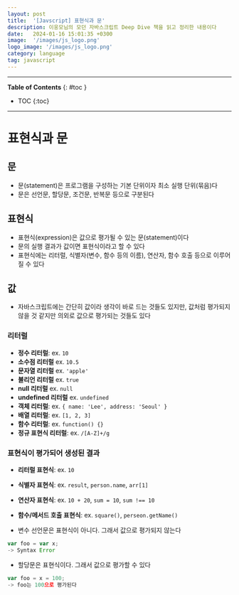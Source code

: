```yaml
---
layout: post
title:  '[Javscript] 표현식과 문'
description: 이웅모님의 모던 자바스크립트 Deep Dive 책을 읽고 정리한 내용이다
date:   2024-01-16 15:01:35 +0300
image:  '/images/js_logo.png'
logo_image: '/images/js_logo.png'
category: language
tag: javascript
---
```


---
**Table of Contents**
{: #toc }
*  TOC
{:toc}

---

# 표현식과 문

## 문

- 문(statement)은 프로그램을 구성하는 기본 단위이자 최소 실행 단위(묶음)다
- 문은 선언문, 할당문, 조건문, 반복문 등으로 구분된다

## 표현식

- 표현식(expression)은 값으로 평가될 수 있는 문(statement)이다
- 문의 실행 결과가 값이면 표현식이라고 할 수 있다
- 표현식에는 리터럴, 식별자(변수, 함수 등의 이름), 연산자, 함수 호출 등으로 이루어질 수 있다

## 값

- 자바스크립트에는 간단히 값이라 생각이 바로 드는 것들도 있지만, 값처럼 평가되지 않을 것 같지만 의외로 값으로 평가되는 것들도 있다

### 리터럴

- **정수 리터럴**: ex. `10`
- **소수점 리터럴** ex. `10.5`
- **문자열 리터럴** ex. `'apple'`
- **불리언 리터럴** ex. `true`
- **null 리터럴** ex. `null`
- **undefined 리터럴** ex. `undefined`
- **객체 리터럴**: ex. `{ name: 'Lee', address: 'Seoul' }`
- **배열 리터럴**: ex. `[1, 2, 3]`
- **함수 리터럴**: ex. `function() {}`
- **정규 표현식 리터럴**: ex. `/[A-Z]+/g`

### 표현식이 평가되어 생성된 결과

- **리터럴 표현식**: ex. `10`
- **식별자 표현식**: ex. `result`, `person.name`, `arr[1]`
- **연산자 표현식**: ex. `10 + 20`, `sum = 10`, `sum !== 10`
- **함수/메서드 호출 표현식**: ex. `square()`, `perseon.getName()`

- 변수 선언문은 표현식이 아니다. 그래서 값으로 평가되지 않는다
```js
var foo = var x;
-> Syntax Error
```

- 할당문은 표현식이다. 그래서 값으로 평가할 수 있다

```js
var foo = x = 100;
-> foo는 100으로 평가된다
```